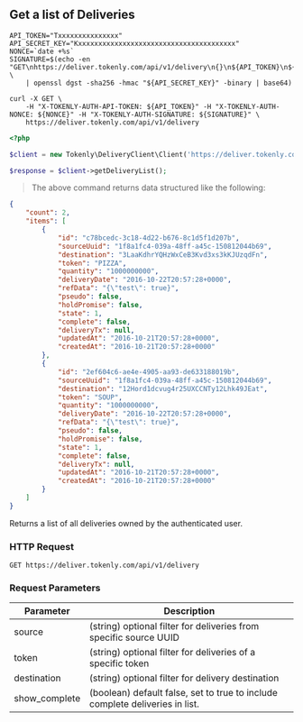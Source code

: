 ## Get a list of Deliveries


```shell
API_TOKEN="Txxxxxxxxxxxxxxx"
API_SECRET_KEY="Kxxxxxxxxxxxxxxxxxxxxxxxxxxxxxxxxxxxxxxx"
NONCE=`date +%s`
SIGNATURE=$(echo -en "GET\nhttps://deliver.tokenly.com/api/v1/delivery\n{}\n${API_TOKEN}\n${NONCE}" \
    | openssl dgst -sha256 -hmac "${API_SECRET_KEY}" -binary | base64)

curl -X GET \
    -H "X-TOKENLY-AUTH-API-TOKEN: ${API_TOKEN}" -H "X-TOKENLY-AUTH-NONCE: ${NONCE}" -H "X-TOKENLY-AUTH-SIGNATURE: ${SIGNATURE}" \
    https://deliver.tokenly.com/api/v1/delivery
```

```php
<?php

$client = new Tokenly\DeliveryClient\Client('https://deliver.tokenly.com', $API_TOKEN, $API_SECRET_KEY);

$response = $client->getDeliveryList();

```

> The above command returns data structured like the following:

```json
{
    "count": 2,
    "items": [
        {
            "id": "c78bcedc-3c18-4d22-b676-8c1d5f1d207b",
            "sourceUuid": "1f8a1fc4-039a-48ff-a45c-150812044b69",
            "destination": "3LaaKdhrYQHzWxCeB3Kvd3xs3kKJUzqdFn",
            "token": "PIZZA",
            "quantity": "1000000000",
            "deliveryDate": "2016-10-22T20:57:28+0000",
            "refData": "{\"test\": true}",
            "pseudo": false,
            "holdPromise": false,
            "state": 1,
            "complete": false,
            "deliveryTx": null,
            "updatedAt": "2016-10-21T20:57:28+0000",
            "createdAt": "2016-10-21T20:57:28+0000"
        },
        {
            "id": "2ef604c6-ae4e-4905-aa93-de633188019b",
            "sourceUuid": "1f8a1fc4-039a-48ff-a45c-150812044b69",
            "destination": "12Hord1dcvug4r25UXCCNTy12Lhk49JEat",
            "token": "SOUP",
            "quantity": "1000000000",
            "deliveryDate": "2016-10-22T20:57:28+0000",
            "refData": "{\"test\": true}",
            "pseudo": false,
            "holdPromise": false,
            "state": 1,
            "complete": false,
            "deliveryTx": null,
            "updatedAt": "2016-10-21T20:57:28+0000",
            "createdAt": "2016-10-21T20:57:28+0000"
        }
    ]
}
```

Returns a list of all deliveries owned by the authenticated user.

### HTTP Request

`GET https://deliver.tokenly.com/api/v1/delivery`



### Request Parameters

Parameter     | Description
------------- | -----------
source        | (string) optional filter for deliveries from specific source UUID
token         | (string) optional filter for deliveries of a specific token
destination   | (string) optional filter for delivery destination
show_complete | (boolean) default false, set to true to include complete deliveries in list.
